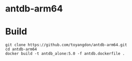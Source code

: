 # antdb-arm64
# Build
`git clone https://github.com/toyangdon/antdb-arm64.git`  
`cd antdb-arm64`  
`docker build -t antdb_alone:5.0 -f antdb.dockerfile .`
